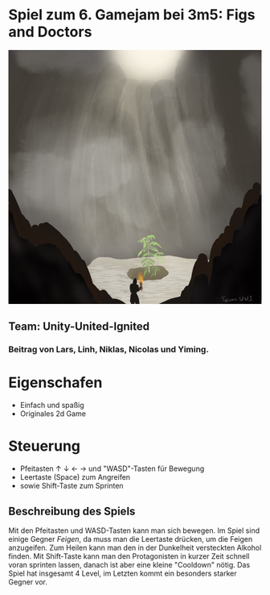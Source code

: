 #  Spiel zum 6. Gamejam bei 3m5:  **Figs and Doctors**
![Titelbild](https://raw.githubusercontent.com/PowerOfCreation/unityunitedignited/master/Assets/Art/MenuBackground.png)

## Team: Unity-United-Ignited

### Beitrag von  **Lars**, **Linh**, **Niklas**, **Nicolas** und **Yiming**.


# Eigenschafen
  - Einfach und spaßig
  - Originales 2d Game
  

# Steuerung
  - Pfeitasten ↑ ↓ ← → und  "WASD"-Tasten für Bewegung
  - Leertaste (Space) zum Angreifen
  - sowie Shift-Taste zum Sprinten
  
## Beschreibung des Spiels 
Mit den Pfeitasten und WASD-Tasten kann man sich bewegen.
Im Spiel sind einige Gegner *Feigen*, da muss man die Leertaste drücken, um die Feigen anzugeifen.
Zum Heilen kann man den in der Dunkelheit versteckten Alkohol finden.
Mit Shift-Taste kann man den Protagonisten in kurzer Zeit schnell voran sprinten lassen, danach ist aber eine kleine "Cooldown" nötig.
Das Spiel hat insgesamt 4 Level, im Letzten kommt ein besonders starker Gegner vor.

 



 
